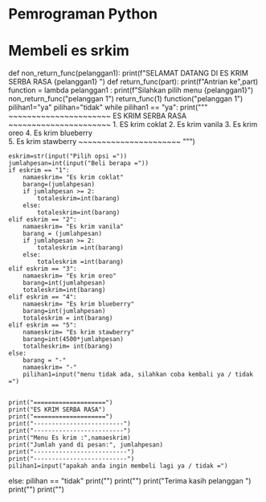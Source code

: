 # Pemrograman Python

# Membeli es srkim

def non_return_func(pelanggan1):
    print(f"SELAMAT DATANG DI ES KRIM SERBA RASA {pelanggan1} ")
def return_func(part):
    print(f"Antrian ke",part)
function = lambda pelanggan1 : print(f"Silahkan pilih menu {pelanggan1}")
non_return_func("pelanggan 1")
return_func(1)
function("pelanggan 1")
pilihan1="ya"
pilihan="tidak"
while pilihan1 == "ya": 
    print("""
    ~~~~~~~~~~~~~~~~~~~~~~
    ES KRIM SERBA RASA
    ~~~~~~~~~~~~~~~~~~~~~~
    1. ES krim coklat 
    2. Es krim vanila 
    3. Es krim oreo
    4. Es krim blueberry  
    5. Es krim stawberry 
    ~~~~~~~~~~~~~~~~~~~~~~
    """)
    
    eskrim=str(input("Pilih opsi ="))
    jumlahpesan=int(input("Beli berapa ="))
    if eskrim == "1":
        namaeskrim= "Es krim coklat"
        barang=(jumlahpesan)
        if jumlahpesan >= 2:
            totaleskrim=int(barang)
        else:
            totaleskrim=int(barang)
    elif eskrim == "2":
        namaeskrim= "Es krim vanila"
        barang = (jumlahpesan)
        if jumlahpesan >= 2:
            totaleskrim =int(barang)
        else:
            totaleskrim =int(barang)
    elif eskrim == "3":
        namaeskrim= "Es krim oreo"
        barang=int(jumlahpesan)
        totaleskrim=int(barang)
    elif eskrim == "4":
        namaeskrim= "Es krim blueberry"
        barang=int(jumlahpesan)
        totaleskrim = int(barang)
    elif eskrim == "5":
        namaeskrim= "Es krim stawberry"
        barang=int(4500*jumlahpesan)
        totalheskrim= int(barang)    
    else:
        barang = "-"
        namaeskrim= "-"
        pilihan1=input("menu tidak ada, silahkan coba kembali ya / tidak =")
    
    
    print("====================")
    print("ES KRIM SERBA RASA")
    print("====================")
    print("-------------------------")
    print("-------------------------")
    print("Menu Es krim :",namaeskrim)
    print("Jumlah yand di pesan:", jumlahpesan)
    print("--------------------------")
    print("--------------------------")
    pilihan1=input("apakah anda ingin membeli lagi ya / tidak =")
else: 
    pilihan == "tidak"
    print("")
    print("")
    print("Terima kasih pelanggan ")
    print("")
    print("")
    
